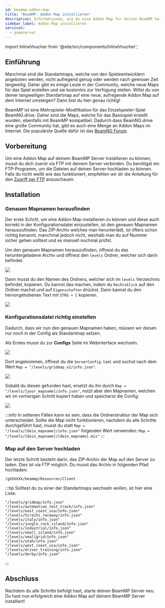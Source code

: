 ```yaml
---
id: beammp-addon-map
title: "BeamMP: Addon Map installieren"
description: Informationen, wie du eine Addon Map für deinen BeamMP Server von ZAP-Hosting installieren kannst  - ZAP-Hosting.com Dokumentation
sidebar_label: Addon Map installieren
services:
  - gameserver
---
```


import InlineVoucher from '@site/src/components/InlineVoucher';

## Einführung

Manchmal sind die Standartmaps, welche von den Spieleentwicklern angeboten werden, nicht aufregend genug oder werden nach gewisser Zeit langweilig. Daher gibt es einige Leute in der Community, welche neue Maps für das Spiel erstellen und sie kostenlos zur Verfügung stellen.
Willst du von deiner langweiligen Standartmap auf eine neue, aufregende Addon Map auf dem Internet umsteigen? Dann bist du hier genau richtig!

BeamMP ist eine Mehrspieler-Modifikation für das Einzelspieler-Spiel BeamNG.drive. Daher sind die Maps, welche für das Basisspiel erstellt wurden, ebenfalls mit BeamMP kompatibel.
Dadurch dass BeamNG.drive eine große Community hat, gibt es auch eine Menge an Addon Maps im Internet. Die populärste Quelle dafür ist das [BeamNG Forum](https://www.beamng.com/resources/categories/terrains-levels-maps.9/).

<InlineVoucher />

## Vorbereitung

Um eine Addon Map auf deinem BeamMP Server installieren zu können, musst du dich zuerst via FTP mit deinem Server verbinden. Du benötigst ein FTP-Programm, um die Dateien auf deinen Server hochladen zu können. Falls du nicht weißt wie das funktioniert, empfehlen wir dir die Anleitung für den [Zugriff per FTP](https://zap-hosting.com/guides/de/docs/gameserver-ftpaccess/) anzuschauen.

## Installation

### Genauen Mapnamen herausfinden

Der erste Schritt, um eine Addon Map installieren zu können und diese auch korrekt in der Konfigurationsdatei einzustellen, ist den genauen Mapnamen herauszufinden.
Das ZIP-Archiv welches man herunterlädt, ist öfters schon richtig benannt, manchmal jedoch nicht, weshalb man du auf Nummer sicher gehen solltest und es manuell nochmal prüfst.

Um den genauen Mapnamen herauszufinden, öffnest du das heruntergeladene Archiv und öffnest den `levels` Ordner, welcher sich darin befindet.

![](https://screensaver01.zap-hosting.com/index.php/s/8cGobQaKBJmexwK/preview)

Dann musst du den Namen des Ordners, welcher sich im `levels` Verzeichnis befindet, kopieren. Du kannst das machen, indem du `Rechtsklick` auf den Ordner machst und auf `Eigenschaften` drückst. Dann kannst du den hervorgehobenen Text mit `STRG + C` kopieren.

![](https://screensaver01.zap-hosting.com/index.php/s/D4AnY5zbfHMgMwR/preview)

### Konfigurationsdatei richtig einstellen

Dadurch, dass wir nun den genauen Mapnamen haben, müssen wir diesen nur noch in der Config als Standartmap setzen.

Als Erstes musst du zur **Configs** Seite im Webinterface wechseln.

![](https://screensaver01.zap-hosting.com/index.php/s/QnQHKiaG6oia3qJ/preview)

Dort angekommen, öffnest du die `ServerConfig.toml` und suchst nach dem Wert `Map = "/levels/gridmap_v2/info.json"`.

![](https://screensaver01.zap-hosting.com/index.php/s/PiatDsnqPpoiZr4/preview)

Sobald du diesen gefunden hast, ersetzt du ihn durch `Map = "/levels/[your_mapname]/info.json"`, nutzt aber den Mapnamen, welchen wir im vorherigen Schritt kopiert haben und speicherst die Config:

![](https://screensaver01.zap-hosting.com/index.php/s/kFgGEKgrXTQsqYZ/preview)

:::info
In seltenen Fällen kann es sein, dass die Ordnerstruktur der Map sich unterscheidet. Sollte die Map nicht funktionieren, nachdem du alle Schritte durchgeführt hast, musst du statt `Map = "/levels/[dein_mapname]/info.json"` folgenden Wert verwenden: `Map = "/levels/[dein_mapname]/[dein_mapname].mis"`
:::

### Map auf den Server hochladen

Der letzte Schritt besteht darin, das ZIP-Archiv der Map auf den Server zu laden. Dies ist via FTP möglich.
Du musst das Archiv in folgenden Pfad hochladen:

```
/gXXXXXX/beammp/Resources/Client
```

:::tip
Solltest du zu einer der Standartmaps wechseln wollen, ist hier eine Liste:
```
"/levels/gridmap/info.json"
"/levels/automation_test_track/info.json"
"/levels/east_coast_usa/info.json"
"/levels/hirochi_raceway/info.json"
"/levels/italy/info.json"
"/levels/jungle_rock_island/info.json"
"/levels/industrial/info.json"
"/levels/small_island/info.json"
"/levels/smallgrid/info.json"
"/levels/utah/info.json"
"/levels/west_coast_usa/info.json"
"/levels/driver_training/info.json"
"/levels/derby/info.json"
```
:::

## Abschluss

Nachdem du alle Schritte befolgt hast, starte deinen BeamMP Server neu. Du hast nun erfolgreich eine Addon Map auf deinem BeamMP Server installiert!